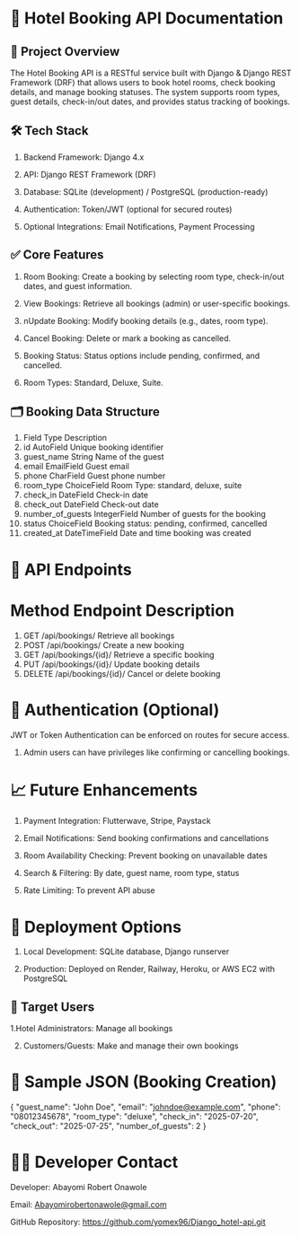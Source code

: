 # 📘 Hotel Booking API Documentation

## 📌 Project Overview

The Hotel Booking API is a RESTful service built with Django & Django REST Framework (DRF) that allows users to book hotel rooms, check booking details, and manage booking statuses. The system supports room types, guest details, check-in/out dates, and provides status tracking of bookings.

## 🛠️ Tech Stack

1. Backend Framework: Django 4.x

2. API: Django REST Framework (DRF)

3. Database: SQLite (development) / PostgreSQL (production-ready)

4. Authentication: Token/JWT (optional for secured routes)

5. Optional Integrations: Email Notifications, Payment Processing

## ✅ Core Features

1. Room Booking: Create a booking by selecting room type, check-in/out dates, and guest information.

2. View Bookings: Retrieve all bookings (admin) or user-specific bookings.

3. nUpdate Booking: Modify booking details (e.g., dates, room type).

4. Cancel Booking: Delete or mark a booking as cancelled.

5. Booking Status: Status options include pending, confirmed, and cancelled.

6. Room Types: Standard, Deluxe, Suite.

## 🗂️ Booking Data Structure

1. Field 	Type Description
2. id	 AutoField	Unique booking identifier
3. guest_name	String	Name of the guest
4. email	EmailField	Guest email
5. phone	CharField	Guest phone number
6. room_type	ChoiceField	Room Type: standard, deluxe, suite
6. check_in	DateField	Check-in date
7. check_out	DateField	Check-out date
8. number_of_guests	IntegerField	Number of guests for the booking
9. status	ChoiceField	Booking status: pending, confirmed, cancelled
10. created_at	DateTimeField	Date and time booking was created

# 📌 API Endpoints

# Method	Endpoint	Description

1. GET	/api/bookings/	Retrieve all bookings
2. POST	/api/bookings/	Create a new booking
3. GET	/api/bookings/{id}/	Retrieve a specific booking
4. PUT	/api/bookings/{id}/	Update booking details
5. DELETE	/api/bookings/{id}/	Cancel or delete booking

# 🔐 Authentication (Optional)
JWT or Token Authentication can be enforced on routes for secure access.

1. Admin users can have privileges like confirming or cancelling bookings.

# 📈 Future Enhancements

1. Payment Integration: Flutterwave, Stripe, Paystack

2. Email Notifications: Send booking confirmations and cancellations

3. Room Availability Checking: Prevent booking on unavailable dates

4. Search & Filtering: By date, guest name, room type, status

5.  Rate Limiting: To prevent API abuse

# 🚀 Deployment Options

1. Local Development: SQLite database, Django runserver

2. Production: Deployed on Render, Railway, Heroku, or AWS EC2 with PostgreSQL

## 🤝 Target Users

1.Hotel Administrators: Manage all bookings

2. Customers/Guests: Make and manage their own bookings

# 🧩 Sample JSON (Booking Creation)

{
    "guest_name": "John Doe",
    "email": "johndoe@example.com",
    "phone": "08012345678",
    "room_type": "deluxe",
    "check_in": "2025-07-20",
    "check_out": "2025-07-25",
    "number_of_guests": 2
}


# 🧑‍💻 Developer Contact

Developer: Abayomi Robert Onawole

Email: Abayomirobertonawole@gmail.com

GitHub Repository: https://github.com/yomex96/Django_hotel-api.git
